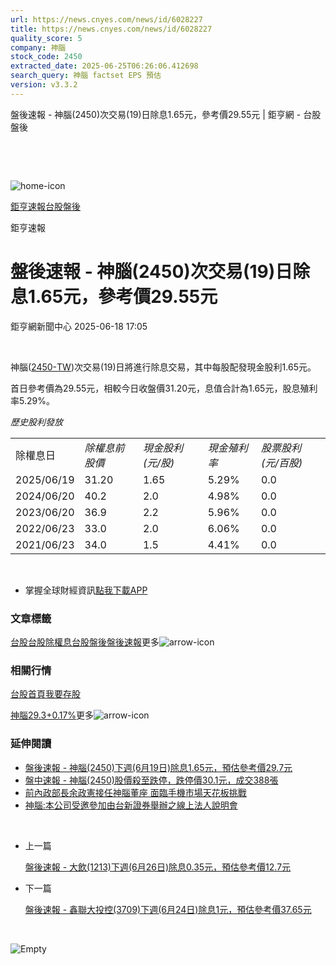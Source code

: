```yaml
---
url: https://news.cnyes.com/news/id/6028227
title: https://news.cnyes.com/news/id/6028227
quality_score: 5
company: 神腦
stock_code: 2450
extracted_date: 2025-06-25T06:26:06.412698
search_query: 神腦 factset EPS 預估
version: v3.3.2
---
```


盤後速報 - 神腦(2450)次交易(19)日除息1.65元，參考價29.55元 | 鉅亨網 - 台股盤後

‌

‌

![home-icon](/assets/icons/breadCrumb/symbol-icon-home.svg)

[鉅亨速報](/news/cat/anue_live)[台股盤後](/news/cat/tw_afterhours)

鉅亨速報

# 盤後速報 - 神腦(2450)次交易(19)日除息1.65元，參考價29.55元

鉅亨網新聞中心 2025-06-18 17:05

‌

神腦([2450-TW](https://www.cnyes.com/twstock/2450))次交易(19)日將進行除息交易，其中每股配發現金股利1.65元。

首日參考價為29.55元，相較今日收盤價31.20元，息值合計為1.65元，股息殖利率5.29%。

*歷史股利發放*

|  |  |  |  |  |
| --- | --- | --- | --- | --- |
| 除權息日 | *除權息前股價* | *現金股利 (元/股)* | *現金殖利率* | *股票股利 (元/百股)* |
| 2025/06/19 | 31.20 | 1.65 | 5.29% | 0.0 |
| 2024/06/20 | 40.2 | 2.0 | 4.98% | 0.0 |
| 2023/06/20 | 36.9 | 2.2 | 5.96% | 0.0 |
| 2022/06/23 | 33.0 | 2.0 | 6.06% | 0.0 |
| 2021/06/23 | 34.0 | 1.5 | 4.41% | 0.0 |

‌

* 掌握全球財經資訊[點我下載APP](http://www.cnyes.com/app/?utm_source=mweb&utm_medium=HamMenuBanner&utm_campaign=fixed&utm_content=entr)

### 文章標籤

[台股](https://news.cnyes.com/tag/台股 "台股")[台股除權息](https://news.cnyes.com/tag/台股除權息 "台股除權息")[台股盤後](https://news.cnyes.com/tag/台股盤後 "台股盤後")[盤後速報](https://news.cnyes.com/tag/盤後速報 "盤後速報")更多![arrow-icon](/assets/icons/arrows/arrow-down.svg)

### 相關行情

[台股首頁](https://www.cnyes.com/twstock)[我要存股](https://supr.link/8OHaU)

[神腦29.3+0.17%](https://www.cnyes.com/twstock/2450)更多![arrow-icon](/assets/icons/arrows/arrow-down.svg)

### 延伸閱讀

* [盤後速報 - 神腦(2450)下週(6月19日)除息1.65元，預估參考價29.7元](/news/id/6020353)
* [盤中速報 - 神腦(2450)股價殺至跌停，跌停價30.1元，成交388張](/news/id/5923731)
* [前內政部長余政憲接任神腦董座 面臨手機市場天花板挑戰](/news/id/5913052)
* [神腦:本公司受邀參加由台新證券舉辦之線上法人說明會](/news/id/6026066)

‌

* 上一篇

  [盤後速報 - 大飲(1213)下週(6月26日)除息0.35元，預估參考價12.7元](/news/id/6030028)
* 下一篇

  [盤後速報 - 鑫聯大投控(3709)下週(6月24日)除息1元，預估參考價37.65元](/news/id/6026519)

‌

![Empty](/assets/icons/skeleton/empty-image.svg)

‌